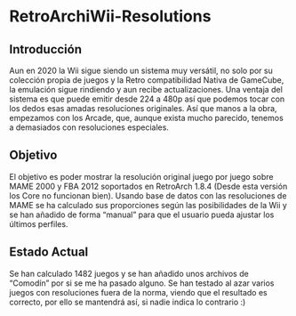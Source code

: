 # RetroArchiWii-Resolutions

## Introducción
Aun en 2020 la Wii sigue siendo un sistema muy versátil, no solo por su colección propia de juegos y la Retro compatibilidad Nativa de GameCube, la emulación sigue rindiendo y aun recibe actualizaciones.
Una ventaja del sistema es que puede emitir desde 224 a 480p así que podemos tocar con los dedos esas amadas resoluciones originales. Así que manos a la obra, empezamos con los Arcade, que, aunque exista mucho parecido, tenemos a demasiados con resoluciones especiales.

## Objetivo
El objetivo es poder mostrar la resolución original juego por juego sobre MAME 2000 y FBA 2012 soportados en RetroArch 1.8.4 (Desde esta versión los Core no funcionan bien).
Usando base de datos con las resoluciones de MAME se ha calculado sus proporciones según las posibilidades de la Wii y se han añadido de forma “manual” para que el usuario pueda ajustar los últimos perfiles.

## Estado Actual
Se han calculado 1482 juegos y se han añadido unos archivos de “Comodín” por si se me ha pasado alguno. Se han testado al azar varios juegos con resoluciones fuera de la norma, viendo que el resultado es correcto, por ello se mantendrá así, si nadie indica lo contrario :)
